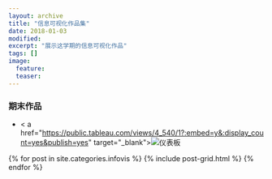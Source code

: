 ```yaml
---
layout: archive
title: "信息可视化作品集"
date: 2018-01-03
modified:
excerpt: "展示这学期的信息可视化作品"
tags: []
image: 
  feature: 
  teaser:
---
```


### 期末作品 
- < a href="https://public.tableau.com/views/4_540/1?:embed=y&:display_count=yes&publish=yes" target="_blank">![仪表板](https://i.loli.net/2018/01/07/5a520247be06a.png)</a>


<div class="tiles">
{% for post in site.categories.infovis %}
  {% include post-grid.html %}
{% endfor %}
</div><!-- /.tiles 把所有categories 有 infovis 的列出來-->